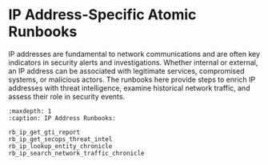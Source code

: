 # IP Address-Specific Atomic Runbooks

IP addresses are fundamental to network communications and are often key indicators in security alerts and investigations. Whether internal or external, an IP address can be associated with legitimate services, compromised systems, or malicious actors. The runbooks here provide steps to enrich IP addresses with threat intelligence, examine historical network traffic, and assess their role in security events.

```{toctree}
:maxdepth: 1
:caption: IP Address Runbooks:

rb_ip_get_gti_report
rb_ip_get_secops_threat_intel
rb_ip_lookup_entity_chronicle
rb_ip_search_network_traffic_chronicle
